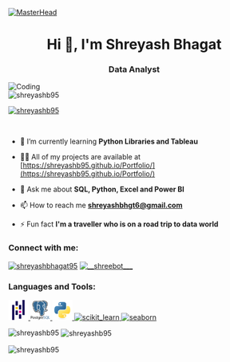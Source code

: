 [![MasterHead](https://nielseniq.com/wp-content/uploads/sites/4/2021/02/data-science-icon-animation-banner-clockwise-4.gif?w=1024)](https://github.com/ShreyashB95/ShreyashB95)
<h1 align="center">Hi 👋, I'm Shreyash Bhagat</h1>
<h3 align="center">Data Analyst </h3>
<img align="right" alt="Coding" width="1280" src="https://i.pinimg.com/originals/fc/71/63/fc71635c7f1b09ed30413f59bb749582.gif">

<p align="left"> <img src="https://komarev.com/ghpvc/?username=shreyashb95&label=Profile%20views&color=0e75b6&style=flat" alt="shreyashb95" /> </p>

<p align="left"> <a href="https://github.com/ryo-ma/github-profile-trophy"><img src="https://github-profile-trophy.vercel.app/?username=shreyashb95" alt="shreyashb95" /></a> </p>

<p align="left"> <a href="https://twitter.com/" target="blank"><img src="https://img.shields.io/twitter/follow/?logo=twitter&style=for-the-badge" alt="" /></a> </p>

- 🌱 I’m currently learning **Python Libraries and Tableau**

- 👨‍💻 All of my projects are available at [https://shreyashb95.github.io/Portfolio/](https://shreyashb95.github.io/Portfolio/)

- 💬 Ask me about **SQL, Python, Excel and Power BI**

- 📫 How to reach me **shreyashbhgt6@gmail.com**

- ⚡ Fun fact **I'm a traveller who is on a road trip to data world**

<h3 align="left">Connect with me:</h3>
<p align="left">
<a href="https://linkedin.com/in/shreyashbhagat95" target="blank"><img align="center" src="https://raw.githubusercontent.com/rahuldkjain/github-profile-readme-generator/master/src/images/icons/Social/linked-in-alt.svg" alt="shreyashbhagat95" height="30" width="40" /></a>
<a href="https://instagram.com/__shreebot___" target="blank"><img align="center" src="https://raw.githubusercontent.com/rahuldkjain/github-profile-readme-generator/master/src/images/icons/Social/instagram.svg" alt="__shreebot___" height="30" width="40" /></a>
</p>

<h3 align="left">Languages and Tools:</h3>
<p align="left"> <a href="https://pandas.pydata.org/" target="_blank" rel="noreferrer"> <img src="https://raw.githubusercontent.com/devicons/devicon/2ae2a900d2f041da66e950e4d48052658d850630/icons/pandas/pandas-original.svg" alt="pandas" width="40" height="40"/> </a> <a href="https://www.postgresql.org" target="_blank" rel="noreferrer"> <img src="https://raw.githubusercontent.com/devicons/devicon/master/icons/postgresql/postgresql-original-wordmark.svg" alt="postgresql" width="40" height="40"/> </a> <a href="https://www.python.org" target="_blank" rel="noreferrer"> <img src="https://raw.githubusercontent.com/devicons/devicon/master/icons/python/python-original.svg" alt="python" width="40" height="40"/> </a> <a href="https://scikit-learn.org/" target="_blank" rel="noreferrer"> <img src="https://upload.wikimedia.org/wikipedia/commons/0/05/Scikit_learn_logo_small.svg" alt="scikit_learn" width="40" height="40"/> </a> <a href="https://seaborn.pydata.org/" target="_blank" rel="noreferrer"> <img src="https://seaborn.pydata.org/_images/logo-mark-lightbg.svg" alt="seaborn" width="40" height="40"/> </a> </p>

<p><img align="left" src="https://github-readme-stats.vercel.app/api/top-langs?username=shreyashb95&show_icons=true&locale=en&layout=compact" alt="shreyashb95" /></p>

<p>&nbsp;<img align="center" src="https://github-readme-stats.vercel.app/api?username=shreyashb95&show_icons=true&locale=en" alt="shreyashb95" /></p>

<p><img align="center" src="https://github-readme-streak-stats.herokuapp.com/?user=shreyashb95&" alt="shreyashb95" /></p>
